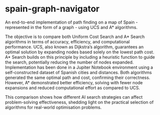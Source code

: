 # spain-graph-navigator
An end-to-end implementation of path finding on a map of Spain - represented in the form of a graph - using UCS and A* algorithms. 

The objective is to compare both Uniform Cost Search and A* Search algorithms in terms of accuracy, efficiency, and computational performance. 
UCS, also known as Dijkstra’s algorithm, guarantees an optimal solution by expanding nodes based solely on the lowest path cost. A* Search builds on this principle by including a heuristic function to guide the search, potentially reducing the number of nodes expanded.
Implementation has been done in a Jupiter Notebook environment using a self-constructed dataset of Spanish cities and distances. 
Both algorithms generated the same optimal path and cost, confirming their correctness. However, A* demonstrated better efficiency, solving with fewer node expansions and reduced computational effort as compared to UCS.

This comparison shows how different AI search strategies can affect problem-solving effectiveness, shedding light on the practical selection of algorithms for real-world optimisation problems.
